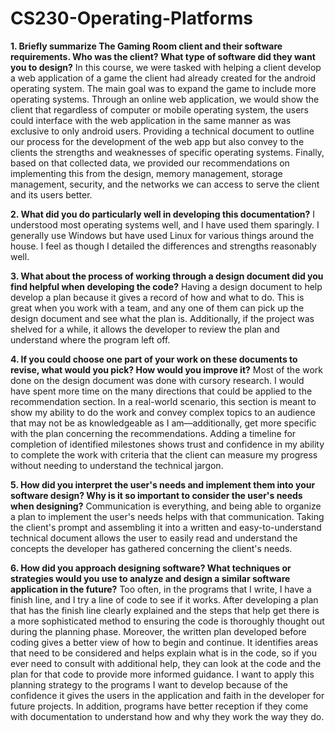 # CS230-Operating-Platforms

**1.	Briefly summarize The Gaming Room client and their software requirements. Who was the client? What type of software did they want you to design?**
In this course, we were tasked with helping a client develop a web application of a game the client had already created for the android operating system. The main goal was to expand the game to include more operating systems. Through an online web application, we would show the client that regardless of computer or mobile operating system, the users could interface with the web application in the same manner as was exclusive to only android users. Providing a technical document to outline our process for the development of the web app but also convey to the clients the strengths and weaknesses of specific operating systems. Finally, based on that collected data, we provided our recommendations on implementing this from the design, memory management, storage management, security, and the networks we can access to serve the client and its users better.

**2.	What did you do particularly well in developing this documentation?**
I understood most operating systems well, and I have used them sparingly. I generally use Windows but have used Linux for various things around the house. I feel as though I detailed the differences and strengths reasonably well.

**3.	What about the process of working through a design document did you find helpful when developing the code?**
Having a design document to help develop a plan because it gives a record of how and what to do. This is great when you work with a team, and any one of them can pick up the design document and see what the plan is. Additionally, if the project was shelved for a while, it allows the developer to review the plan and understand where the program left off.

**4.	If you could choose one part of your work on these documents to revise, what would you pick? How would you improve it?**
Most of the work done on the design document was done with cursory research. I would have spent more time on the many directions that could be applied to the recommendation section. In a real-world scenario, this section is meant to show my ability to do the work and convey complex topics to an audience that may not be as knowledgeable as I am—additionally, get more specific with the plan concerning the recommendations. Adding a timeline for completion of identified milestones shows trust and confidence in my ability to complete the work with criteria that the client can measure my progress without needing to understand the technical jargon.

**5.	How did you interpret the user's needs and implement them into your software design? Why is it so important to consider the user's needs when designing?**
Communication is everything, and being able to organize a plan to implement the user's needs helps with that communication. Taking the client's prompt and assembling it into a written and easy-to-understand technical document allows the user to easily read and understand the concepts the developer has gathered concerning the client's needs.

**6.	How did you approach designing software? What techniques or strategies would you use to analyze and design a similar software application in the future?**
Too often, in the programs that I write, I have a finish line, and I try a line of code to see if it works. After developing a plan that has the finish line clearly explained and the steps that help get there is a more sophisticated method to ensuring the code is thoroughly thought out during the planning phase. Moreover, the written plan developed before coding gives a better view of how to begin and continue. It identifies areas that need to be considered and helps explain what is in the code, so if you ever need to consult with additional help, they can look at the code and the plan for that code to provide more informed guidance. 
I want to apply this planning strategy to the programs I want to develop because of the confidence it gives the users in the application and faith in the developer for future projects. In addition, programs have better reception if they come with documentation to understand how and why they work the way they do.


